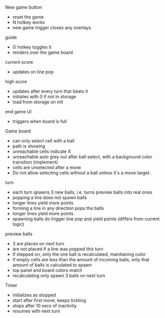 New game button

- reset the game
- N hotkey works
- new game trigger closes any overlays

guide

- G hotkey toggles it
- renders over the game board

current score

- updates on line pop

high score

- updates after every turn that beats it
- initiates with 0 if not in storage
- load from storage on init

end game UI

- triggers when board is full

Game board

- can only select cell with a ball
- path is showing
- unreachable cells indicate X
- unreachable auto grey out after ball select, with a background color transition (implement)
- cells are unselected after a move
- Do not allow selecting cells without a ball unless it's a move target.

turn

- each turn spawns 3 new balls, i.e. turns preview balls into real ones
- popping a line does not spawn balls
- longer lines yield more points
- forming a line in any direction pops the balls
- longer lines yield more points
- spawning balls do trigger line pop and yield points (differs from current logic)

preview balls

- 3 are places on next turn
- are not placed if a line was popped this turn
- if stepped on, only the one ball is recalculated, maintianing color
- if empty cells are less than the amount of incoming balls, only that amount of balls is calculated to spawn
- top panel and board colors match
- recalculating only spawn 3 balls on next turn

Timer

- initializes as stopped
- start after first move, keeps tickting
- stops after 10 secs of inactivity
- resumes with next turn
